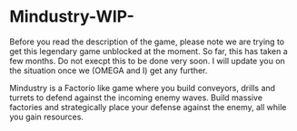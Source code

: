 # Mindustry-WIP-
Before you read the description of the game, please note we are trying to get this legendary game unblocked at the moment. So far, this has taken a few months. Do not execpt this to be done very soon. I will update you on the situation once we (OMEGA and I) get any further.

Mindustry is a Factorio like game where you build conveyors, drills and turrets to defend against the incoming enemy waves. Build massive factories and strategically place your defense against the enemy, all while you gain resources. 
